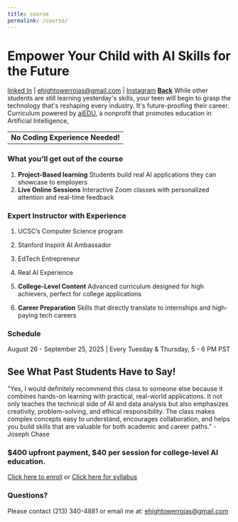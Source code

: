 ```yaml
---
title: course
permalink: /course/
---
```

# Empower Your Child with AI Skills for the Future

[linked In](https://www.linkedin.com/in/evangel-hightower-rojas-924027302/) | [ehightowerrojas@gmail.com](mailto:ehightowerrojas@gmail.com) | [Instagram](https://www.instagram.com/speedsheep_/)                  <a href="/"><strong>Back</strong></a>
While other students are still learning yesterday's skills, your teen will begin to grasp the technology that's reshaping every industry. It's future-proofing their career. Curriculum powered by [aiEDU](https://www.aiedu.org/), a nonprofit that promotes education in Artificial Intelligence, 
<table> 
  <tr> <td><strong>No Coding Experience Needed!</strong></td> </tr>
</table>


### What you'll get out of the course

1. **Project-Based learning**  Students build real AI applications they can showcase to employers
2. **Live Online Sessions**  Interactive Zoom classes with personalized attention and real-time feedback

### Expert Instructor with Experience

1. UCSC’s Computer Science program
2. Stanford Inspirit AI Ambassador
3. EdTech Entrepreneur
4. Real AI Experience

1. **College-Level Content**  Advanced curriculum designed for high achievers, perfect for college applications
2. **Career Preparation**  Skills that directly translate to internships and high-paying tech careers

### Schedule

August 26 - September 25, 2025 | Every Tuesday & Thursday, 5 - 6 PM PST 

## See What Past Students Have to Say!

"Yes, I would definitely recommend this class to someone else because it combines hands-on learning with practical, real-world applications. It not only teaches the technical side of AI and data analysis but also emphasizes creativity, problem-solving, and ethical responsibility. The class makes complex concepts easy to understand, encourages collaboration, and helps you build skills that are valuable for both academic and career paths." - Joseph Chase

### $400 upfront payment, $40 per session for college-level AI education.

[Click here to enroll](https://docs.google.com/forms/d/e/1FAIpQLSfca1J2xevEUDhyWfgeHIzrPMprrqGi9_lFRswb0HNlBNfipg/viewform?usp=header) or [Click here for syllabus](https://docs.google.com/document/d/1eHqdtt20KFv1xeLbCkzMiGVUXLZ-NDCW85omzeMAJhk/edit?usp=sharing)

### Questions?

Please contact (213) 340-4881 or email me at: ehightowerrojas@gmail.com
